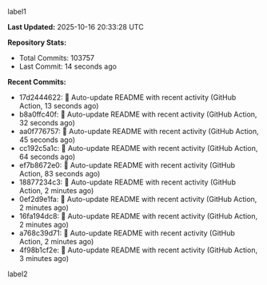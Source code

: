 
label1 
<!-- ACTIVITY_START -->
**Last Updated:** 2025-10-16 20:33:28 UTC

**Repository Stats:**
- Total Commits: 103757
- Last Commit: 14 seconds ago

**Recent Commits:**
- 17d2444622: 🤖 Auto-update README with recent activity (GitHub Action, 13 seconds ago)
- b8a0ffc40f: 🤖 Auto-update README with recent activity (GitHub Action, 32 seconds ago)
- aa0f776757: 🤖 Auto-update README with recent activity (GitHub Action, 45 seconds ago)
- cc192c5a1c: 🤖 Auto-update README with recent activity (GitHub Action, 64 seconds ago)
- ef7b8672e0: 🤖 Auto-update README with recent activity (GitHub Action, 83 seconds ago)
- 18877234c3: 🤖 Auto-update README with recent activity (GitHub Action, 2 minutes ago)
- 0ef2d9e1fa: 🤖 Auto-update README with recent activity (GitHub Action, 2 minutes ago)
- 16fa194dc8: 🤖 Auto-update README with recent activity (GitHub Action, 2 minutes ago)
- a768c39d71: 🤖 Auto-update README with recent activity (GitHub Action, 2 minutes ago)
- 4f98b1cf2e: 🤖 Auto-update README with recent activity (GitHub Action, 3 minutes ago)
<!-- ACTIVITY_END -->

label2
